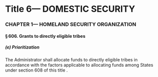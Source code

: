 
# Title 6— DOMESTIC SECURITY
### CHAPTER 1— HOMELAND SECURITY ORGANIZATION
#### § 606. Grants to directly eligible tribes
##### (e) Prioritization

The Administrator shall allocate funds to directly eligible tribes in accordance with the factors applicable to allocating funds among States under section 608 of this title .
